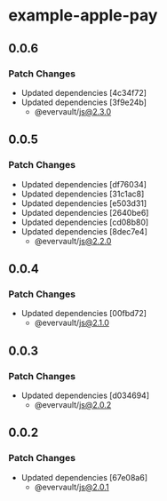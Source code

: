 # example-apple-pay

## 0.0.6

### Patch Changes

- Updated dependencies [4c34f72]
- Updated dependencies [3f9e24b]
  - @evervault/js@2.3.0

## 0.0.5

### Patch Changes

- Updated dependencies [df76034]
- Updated dependencies [31c1ac8]
- Updated dependencies [e503d31]
- Updated dependencies [2640be6]
- Updated dependencies [cd08b80]
- Updated dependencies [8dec7e4]
  - @evervault/js@2.2.0

## 0.0.4

### Patch Changes

- Updated dependencies [00fbd72]
  - @evervault/js@2.1.0

## 0.0.3

### Patch Changes

- Updated dependencies [d034694]
  - @evervault/js@2.0.2

## 0.0.2

### Patch Changes

- Updated dependencies [67e08a6]
  - @evervault/js@2.0.1
